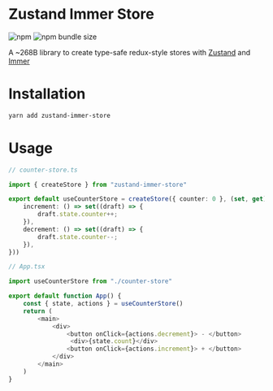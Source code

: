 # Zustand Immer Store

![npm](https://img.shields.io/npm/v/zustand-immer-store)
![npm bundle size](https://img.shields.io/bundlephobia/minzip/zustand-immer-store?style=flat)

A ~268B library to create type-safe redux-style stores with [Zustand](https://github.com/pmndrs/zustand) and [Immer](https://github.com/immerjs/immer)


# Installation

```bash
yarn add zustand-immer-store
```

# Usage

```ts
// counter-store.ts

import { createStore } from "zustand-immer-store"

export default useCounterStore = createStore({ counter: 0 }, (set, get) => ({
    increment: () => set((draft) => {
        draft.state.counter++;
    }),
    decrement: () => set((draft) => {
        draft.state.counter--;
    }),
}))
```


```ts
// App.tsx

import useCounterStore from "./counter-store"

export default function App() {
    const { state, actions } = useCounterStore()
    return (
        <main>
            <div>
                <button onClick={actions.decrement}> - </button>
                 <div>{state.count}</div>
                <button onClick={actions.increment}> + </button>
            </div>
        </main>
    )
}

```